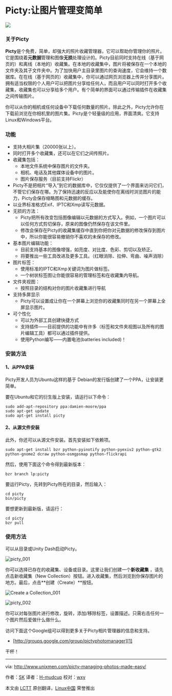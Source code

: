 Picty:让图片管理变简单
================================================================================
![](http://1102047360.rsc.cdn77.org/wp-content/uploads/2015/03/picty_002-790x429.png)

### 关于Picty ###

**Picty**是个免费，简单，却强大的照片收藏管理器，它可以帮助你管理你的照片。它是围绕着**元数据**管理和图像**无损**处理设计的。Picty目前同时支持在线（基于网页的）和离线（本地的）收藏集。在本地的收藏集中，图片将被保存在一个本地的文件夹及其子文件夹中。为了加快用户主目录里图片的查询速度，它会维持一个数据库。在在线（基于网页的）收藏集中，你可以通过网页浏览器上传并分享图片。拥有适当权限的个人用户可以把图片分享给任何人，而且用户可以同时打开多个收藏集，收藏集也可以分享给多个用户。有个简单的界面可以通过传输插件在收藏集之间传输图片。

你可以从你的相机或任何设备中下载任何数量的照片。除此之外，Picty允许你在下载前浏览在你相机里的图片集。Picty是个轻量级的应用，界面清爽。它支持Linux和Windows平台。

### 功能 ###

- 支持大相片集（20000张以上）。
- 同时打开多个收藏集，还可以在它们之间传照片。
- 收藏集包括：
    - 本地文件系统中保存图片的文件夹。
    - 相机、电话及其他媒体设备中的图片。
    - 图片保存服务（目前支持Flickr）
- Picty不是把相片“导入”到它的数据库中，它仅仅提供了一个界面来访问它们，不管它们保存在哪。为了保持迅速的反应以及能使你在离线时浏览图片的能力，Picty会保存缩略图和元数据的缓存。
- 以业界标准格式Exif、IPTC和Xmp读写元数据。
- 无损的方法：
    - Picty把所有改变包括图像编辑以元数据的方式写入。例如，一个图片可以以任何方式剪切保存，原来的图像仍然保存在该文件里。
    - 修改会保存在Picty的收藏集缓存中直到你把你对元数据的修改保存到图片中，所以你能很容易撤销你不喜欢的未保存的修改。
- 基本图片编辑功能：
    - 目前支持基本的图像增强，如亮度、对比度、色彩、剪切以及矫正。
    - 将要推出一些工具改进及更多工具。（红眼消除、拉伸、弯曲、噪声消除）
- 图片标签：
    - 使用标准的IPTC和Xmp关键词为图片做标签。
    - 一个树状标签图让你能很容易的管理标签和在收藏集内导航。
- 文件夹视图：
    - 按照目录的结构对你的图片收藏集进行导航
- 支持多屏显示
    - Picty可以设置成让你在一个屏幕上浏览你的收藏集同时在另一个屏幕上全屏显示图片。
- 可个性化
    - 可以为外部工具创建快捷方式
    - 支持插件——目前提供的功能中有许多（标签和文件夹视图以及所有的图片编辑工具）都可以通过插件提供。
    - 使用Python编写——内置电池(batteries included)！

### 安装方法 ###

#### 1、从PPA安装 ####

Picty开发人员为Ubuntu这样的基于 Debian的发行版创建了一个PPA，让安装更简单。

要在Ubuntu和它的衍生版上安装，请运行以下命令：

    sudo add-apt-repository ppa:damien-moore/ppa
    sudo apt-get update
    sudo apt-get install picty

#### 2、从源文件安装 ####

此外，你还可以从源文件安装。首先安装如下依赖项。

    sudo apt-get install bzr python-pyinotify python-pyexiv2 python-gtk2 python-gnome2 dcraw python-osmgpsmap python-flickrapi

然后，使用下面这个命令得到最新版本：

    bzr branch lp:picty

要运行Picty，先转到Picty所在的目录，然后输入：

    cd picty
    bin/picty

要想更新到最新版，请运行：

    cd picty
    bzr pull

### 使用方法 ###

可以从目录或Unity Dash启动Picty。

![picty_001](http://www.unixmen.com/wp-content/uploads/2015/03/picty_001.png)

你可以选择已存在的收藏集、设备或目录。这里让我们创建一个**新收藏集** ，请先点击新收藏集（New Collection）按钮。进入收藏集，然后浏览到你保存图片的地方。最后，点击**创建（Create）**按钮。

![Create a Collection_001](http://www.unixmen.com/wp-content/uploads/2015/03/Create-a-Collection_001.png)

![picty_002](http://www.unixmen.com/wp-content/uploads/2015/03/picty_002.png)

你可以对每张图片进行修改，旋转，添加/移除标签，设置描述。只需右击任何一个图片然后爱做什么做什么。

访问下面这个Google组可以得到更多关于Picty相片管理器的信息和支持。

- [http://groups.google.com/group/pictyphotomanager][1]

干杯！

--------------------------------------------------------------------------------

via: http://www.unixmen.com/picty-managing-photos-made-easy/

作者：[SK][a]
译者：[H-mudcup](https://github.com/H-mudcup)
校对：[wxy](https://github.com/wxy)

本文由 [LCTT](https://github.com/LCTT/TranslateProject) 原创翻译，[Linux中国](http://linux.cn/) 荣誉推出

[a]:http://www.unixmen.com/author/sk/
[1]:http://groups.google.com/group/pictyphotomanager
